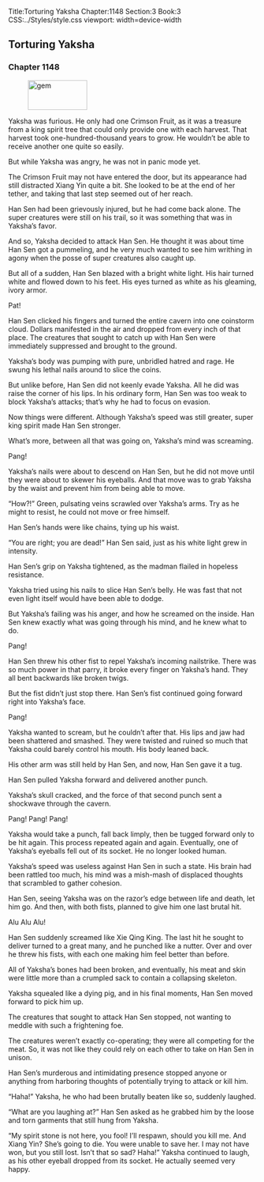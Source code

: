 Title:Torturing Yaksha 
Chapter:1148 
Section:3 
Book:3 
CSS:../Styles/style.css 
viewport: width=device-width
  
## Torturing Yaksha
### Chapter 1148 
<figure>
	<img src="../Images/gem.gif" alt="gem" id="gem" width="120" height="60" />
</figure>
  

  
  Yaksha was furious. He only had one Crimson Fruit, as it was a treasure from a king spirit tree that could only provide one with each harvest. That harvest took one-hundred-thousand years to grow. He wouldn’t be able to receive another one quite so easily.

But while Yaksha was angry, he was not in panic mode yet.

The Crimson Fruit may not have entered the door, but its appearance had still distracted Xiang Yin quite a bit. She looked to be at the end of her tether, and taking that last step seemed out of her reach.

Han Sen had been grievously injured, but he had come back alone. The super creatures were still on his trail, so it was something that was in Yaksha’s favor.

And so, Yaksha decided to attack Han Sen. He thought it was about time Han Sen got a pummeling, and he very much wanted to see him writhing in agony when the posse of super creatures also caught up.

But all of a sudden, Han Sen blazed with a bright white light. His hair turned white and flowed down to his feet. His eyes turned as white as his gleaming, ivory armor.

Pat!

Han Sen clicked his fingers and turned the entire cavern into one coinstorm cloud. Dollars manifested in the air and dropped from every inch of that place. The creatures that sought to catch up with Han Sen were immediately suppressed and brought to the ground.

Yaksha’s body was pumping with pure, unbridled hatred and rage. He swung his lethal nails around to slice the coins.

But unlike before, Han Sen did not keenly evade Yaksha. All he did was raise the corner of his lips. In his ordinary form, Han Sen was too weak to block Yaksha’s attacks; that’s why he had to focus on evasion.

Now things were different. Although Yaksha’s speed was still greater, super king spirit made Han Sen stronger.

What’s more, between all that was going on, Yaksha’s mind was screaming.

Pang!

Yaksha’s nails were about to descend on Han Sen, but he did not move until they were about to skewer his eyeballs. And that move was to grab Yaksha by the waist and prevent him from being able to move.

“How?!” Green, pulsating veins scrawled over Yaksha’s arms. Try as he might to resist, he could not move or free himself.

Han Sen’s hands were like chains, tying up his waist.

“You are right; you are dead!” Han Sen said, just as his white light grew in intensity.

Han Sen’s grip on Yaksha tightened, as the madman flailed in hopeless resistance.

Yaksha tried using his nails to slice Han Sen’s belly. He was fast that not even light itself would have been able to dodge.

But Yaksha’s failing was his anger, and how he screamed on the inside. Han Sen knew exactly what was going through his mind, and he knew what to do.

Pang!

Han Sen threw his other fist to repel Yaksha’s incoming nailstrike. There was so much power in that parry, it broke every finger on Yaksha’s hand. They all bent backwards like broken twigs.

But the fist didn’t just stop there. Han Sen’s fist continued going forward right into Yaksha’s face.

Pang!

Yaksha wanted to scream, but he couldn’t after that. His lips and jaw had been shattered and smashed. They were twisted and ruined so much that Yaksha could barely control his mouth. His body leaned back.

His other arm was still held by Han Sen, and now, Han Sen gave it a tug.

Han Sen pulled Yaksha forward and delivered another punch.

Yaksha’s skull cracked, and the force of that second punch sent a shockwave through the cavern.

Pang! Pang! Pang!

Yaksha would take a punch, fall back limply, then be tugged forward only to be hit again. This process repeated again and again. Eventually, one of Yaksha’s eyeballs fell out of its socket. He no longer looked human.

Yaksha’s speed was useless against Han Sen in such a state. His brain had been rattled too much, his mind was a mish-mash of displaced thoughts that scrambled to gather cohesion.

Han Sen, seeing Yaksha was on the razor’s edge between life and death, let him go. And then, with both fists, planned to give him one last brutal hit.

Alu Alu Alu!

Han Sen suddenly screamed like Xie Qing King. The last hit he sought to deliver turned to a great many, and he punched like a nutter. Over and over he threw his fists, with each one making him feel better than before.

All of Yaksha’s bones had been broken, and eventually, his meat and skin were little more than a crumpled sack to contain a collapsing skeleton.

Yaksha squealed like a dying pig, and in his final moments, Han Sen moved forward to pick him up.

The creatures that sought to attack Han Sen stopped, not wanting to meddle with such a frightening foe.

The creatures weren’t exactly co-operating; they were all competing for the meat. So, it was not like they could rely on each other to take on Han Sen in unison.

Han Sen’s murderous and intimidating presence stopped anyone or anything from harboring thoughts of potentially trying to attack or kill him.

“Haha!” Yaksha, he who had been brutally beaten like so, suddenly laughed.

“What are you laughing at?” Han Sen asked as he grabbed him by the loose and torn garments that still hung from Yaksha.

“My spirit stone is not here, you fool! I’ll respawn, should you kill me. And Xiang Yin? She’s going to die. You were unable to save her. I may not have won, but you still lost. Isn’t that so sad? Haha!” Yaksha continued to laugh, as his other eyeball dropped from its socket. He actually seemed very happy.
